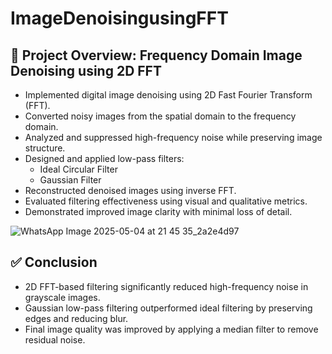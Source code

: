 # ImageDenoisingusingFFT

## 📌 Project Overview: Frequency Domain Image Denoising using 2D FFT

- Implemented digital image denoising using 2D Fast Fourier Transform (FFT).
- Converted noisy images from the spatial domain to the frequency domain.
- Analyzed and suppressed high-frequency noise while preserving image structure.
- Designed and applied low-pass filters:
  - Ideal Circular Filter
  - Gaussian Filter
- Reconstructed denoised images using inverse FFT.
- Evaluated filtering effectiveness using visual and qualitative metrics.
- Demonstrated improved image clarity with minimal loss of detail.


![WhatsApp Image 2025-05-04 at 21 45 35_2a2e4d97](https://github.com/user-attachments/assets/468a536a-6ff5-4e0b-87b7-149cf2451670)

## ✅ Conclusion

- 2D FFT-based filtering significantly reduced high-frequency noise in grayscale images.
- Gaussian low-pass filtering outperformed ideal filtering by preserving edges and reducing blur.
- Final image quality was improved by applying a median filter to remove residual noise.
